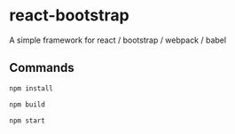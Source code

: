 # react-bootstrap
A simple framework for react / bootstrap / webpack / babel

## Commands

```bash
npm install
```

```bash
npm build
```

```bash
npm start
```
